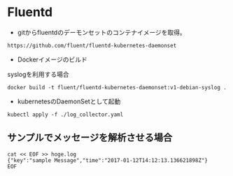 # Fluentd

- gitからfluentdのデーモンセットのコンテナイメージを取得。

```
https://github.com/fluent/fluentd-kubernetes-daemonset
```

- Dockerイメージのビルド

syslogを利用する場合

```
docker build -t fluent/fluentd-kubernetes-daemonset:v1-debian-syslog .
```

- kubernetesのDaemonSetとして起動

```
kubectl apply -f ./log_collector.yaml
```

## サンプルでメッセージを解析させる場合

```
cat << EOF >> hoge.log
{"key":"sample Message","time":"2017-01-12T14:12:13.136621898Z"}
EOF
```

